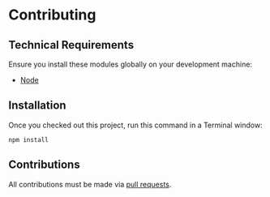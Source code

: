 # Contributing

## Technical Requirements

Ensure you install these modules globally on your development machine:

- [Node](https://nodejs.org/)


## Installation

Once you checked out this project, run this command in a Terminal window:

    npm install


## Contributions

All contributions must be made via [pull requests](https://help.github.com/articles/about-pull-requests/).
